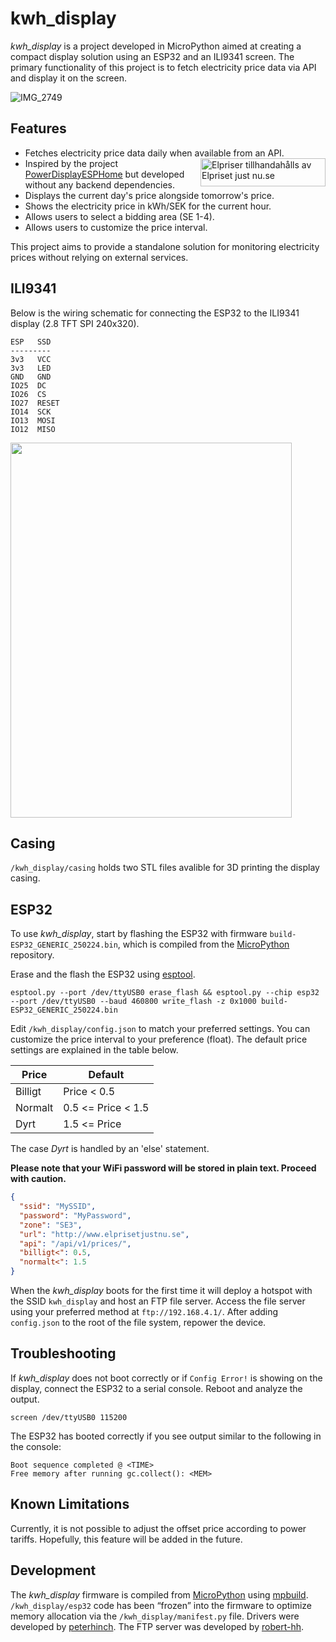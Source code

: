 # kwh_display

*kwh_display* is a project developed in MicroPython aimed at creating a compact display solution using an ESP32 and an ILI9341 screen. The primary functionality of this project is to fetch electricity price data via API and display it on the screen.

![IMG_2749](https://github.com/user-attachments/assets/1165a0df-f645-466b-9224-a323dd0af6c2)

## Features

- Fetches electricity price data daily when available from an API. <span style="float: right;"><a href="https://www.elprisetjustnu.se"><img src="https://ik.imagekit.io/ajdfkwyt/hva-koster-strommen/elpriser-tillhandahalls-av-elprisetjustnu_ttNExOIU_.png" alt="Elpriser tillhandahålls av Elpriset just nu.se" width="200" height="45"></a></span>
- Inspired by the project [PowerDisplayESPHome](https://github.com/johannyren/PowerDisplayESPHome) but developed without any backend dependencies.
- Displays the current day's price alongside tomorrow's price.
- Shows the electricity price in kWh/SEK for the current hour.
- Allows users to select a bidding area (SE 1-4).
- Allows users to customize the price interval.

This project aims to provide a standalone solution for monitoring electricity prices without relying on external services.

## ILI9341

Below is the wiring schematic for connecting the ESP32 to the ILI9341 display (2.8 TFT SPI 240x320).

```
ESP   SSD
---------
3v3   VCC
3v3   LED
GND   GND
IO25  DC
IO26  CS
IO27  RESET
IO14  SCK
IO13  MOSI
IO12  MISO
```
<img src="https://github.com/user-attachments/assets/355e2bc7-83c0-4814-930c-5a3256996608" width="450" height="600">

## Casing

```/kwh_display/casing``` holds two STL files avalible for 3D printing the display casing.

## ESP32

To use *kwh_display*, start by flashing the ESP32 with firmware `build-ESP32_GENERIC_250224.bin`, which is compiled from the [MicroPython](https://docs.micropython.org/en/latest/esp32/tutorial/intro.html) repository.


Erase and the flash the ESP32 using [esptool](https://github.com/espressif/esptool).

```
esptool.py --port /dev/ttyUSB0 erase_flash && esptool.py --chip esp32 --port /dev/ttyUSB0 --baud 460800 write_flash -z 0x1000 build-ESP32_GENERIC_250224.bin
```

Edit ```/kwh_display/config.json``` to match your preferred settings. You can customize the price interval to your preference (float). The default price settings are explained in the table below.

| Price    | Default            |
| -------- | -------------------|
| Billigt  | Price < 0.5        |
| Normalt  | 0.5 <= Price < 1.5 |
| Dyrt     | 1.5 <= Price       |

The case *Dyrt* is handled by an 'else' statement.

**Please note that your WiFi password will be stored in plain text. Proceed with caution.**
```json
{
  "ssid": "MySSID",
  "password": "MyPassword",
  "zone": "SE3",
  "url": "http://www.elprisetjustnu.se",
  "api": "/api/v1/prices/",
  "billigt<": 0.5,
  "normalt<": 1.5
}
```
When the *kwh_display*  boots for the first time it will deploy a hotspot with the SSID `kwh_display` and host an FTP file server. Access the file server using your preferred method at `ftp://192.168.4.1/`. After adding `config.json` to the root of the file system, repower the device.

## Troubleshooting
If *kwh_display* does not boot correctly or if `Config Error!` is showing on the display, connect the ESP32 to a serial console. Reboot and analyze the output.

```
screen /dev/ttyUSB0 115200
```
The ESP32 has booted correctly if you see output similar to the following in the console:

```console
Boot sequence completed @ <TIME>
Free memory after running gc.collect(): <MEM>
```

## Known Limitations

Currently, it is not possible to adjust the offset price according to power tariffs. Hopefully, this feature will be added in the future.

## Development

The *kwh_display* firmware is compiled from [MicroPython](https://docs.micropython.org/en/latest/esp32/tutorial/intro.html) using [mpbuild](https://github.com/mattytrentini/mpbuild). `/kwh_display/esp32` code has been “frozen” into the firmware to optimize memory allocation via the `/kwh_display/manifest.py` file. Drivers were developed by [peterhinch](https://github.com/peterhinch/micropython-nano-gui). The FTP server was developed by [robert-hh](https://github.com/robert-hh/FTP-Server-for-ESP8266-ESP32-and-PYBD).
